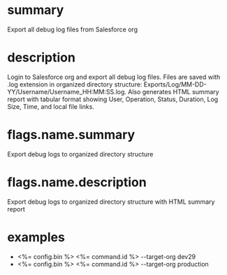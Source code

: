 # summary

Export all debug log files from Salesforce org

# description

Login to Salesforce org and export all debug log files. Files are saved with .log extension in organized directory structure: Exports/Log/MM-DD-YY/Username/Username_HH:MM:SS.log. Also generates HTML summary report with tabular format showing User, Operation, Status, Duration, Log Size, Time, and local file links.

# flags.name.summary

Export debug logs to organized directory structure

# flags.name.description

Export debug logs to organized directory structure with HTML summary report

# examples

- <%= config.bin %> <%= command.id %> --target-org dev29
- <%= config.bin %> <%= command.id %> --target-org production
